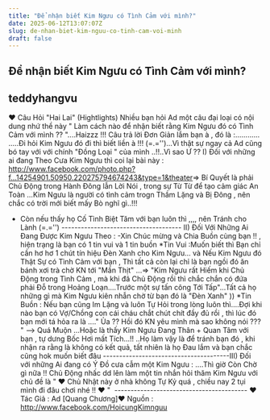 ```yaml
---
title: "Để nhận biết Kim Ngưu có Tình Cảm với mình?"
date: 2025-06-12T13:07:07Z
slug: de-nhan-biet-kim-nguu-co-tinh-cam-voi-minh
draft: false
---
```


## Để nhận biết Kim Ngưu có Tình Cảm với mình?

## teddyhangvu

♥ Câu Hỏi "Hai Lai" (Hightlights)​ 
Nhiều bạn hỏi Ad một câu đại loại có nội dung nhứ thề này " Làm cách nào để nhận biết rằng Kim Ngưu đó có Tình Cảm với mình ?? "....Haizzz !!! Câu trả lời Đơn Giản lắm bạn à , đó là :​.​.​.​.​.​.​.​.​.​.​.​.​.....Đi hỏi Kim Ngưu đó đi thì biết liền à !!! (=.='')...Vì thật sự ngay cả Ad cũng bó tay với với chính "Đồng Loại " của mình ..!!..Vì sao Ư ??​ 
I) Đối với những ai đang Theo Cưa Kim Ngưu thì coi lại bài này :​http://www.facebook.com/photo.php?f...14254901.50950.220275794674243&type=1&theater​ 
=> Bí Quyết là phải Chủ Động trong Hành Đông lẫn Lời Nói , trong sự Từ Từ để tạo cảm giác An Toàn ...Kim Ngưu là người có tình cảm trogn Thầm Lặng và Bị Đông , nên chắc có trời mới biết mấy Bò nghĩ gì..!!!​ 
- Còn nếu thấy họ Cố Tình Biệt Tăm với bạn luôn thì ,,,, nên Tránh cho Lành (=.='')​ 
-------------------------------------​ 
II) Đối Với Những Ai Đang Được Kim Ngưu Theo :​ 
-Xin Chúc mừng và Chia Buồn cùng bạn !! , hiện trạng là bạn có 1 tin vui và 1 tin buồn​ 
*Tin Vui :​Muốn biết thì Bạn chỉ cần hơ hơ 1 chút tín hiệu Đèn Xanh cho Kim Ngưu... và Nếu Kim Ngưu đó Thật Sự có Tình Cảm với bạn , Thì tất cả còn lại chỉ là bạn ngồi đó ăn bánh xơi trà chờ KN tới "Mần Thịt"  ...​=> "Kim Ngưu rất Hiếm khi Chủ Động trong Tình Cảm , mà khi đã Chủ Động rồi thì chắc chắn có đứa phải Đỗ trong Hoảng Loạn....Trước một sự tấn công Tới Tấp"...Tất cả họ những gì mà Kim Ngưu kiên nhẫn chờ từ bạn đó là "Đèn Xanh" ))​ 
*Tin Buồn : ​Nếu bạn cũng Im Lặng và luôn Tự Hỏi trong lòng luôn thì....Đợi khi nào bạn có Vợ/Chồng con cái cháu chắt chút chít đầy đủ rồi , thì lúc đó bạn mới tá hỏa ra là ...." Ủa ?? Hồi đó KN yêu mình mà sao không nói ??? " --> Quá Muộn​ 
...Hoặc là thấy Kim Ngưu Đang Thân + Quan Tâm với bạn , tự dưng Bốc Hơi mất Tích...!! ..Họ làm vậy là để tránh bạn đó , khi nhận ra rằng là không có kết quả, tất nhiên là họ Đau lắm và bạn chắc cũng hok mu​ốn
 biết đâu​ 
---------------------------------------​​III) Đối với những Ai đang có Ý Đồ cưa cẫm một Kim Ngưu :​ 
....Thì giờ Còn Chờ gì nữa !! Chủ Động nhấc dd lên làm một tin nhắn hỏi thăm Kim Ngưu với chủ đề là " ♥ Chủ Nhật này ở nhà không Tự Kỷ quá , chiều nay 2 tụi mình đi đâu chơi nhé !! ♥ " ​ 
-----------------------------------------​ 
♥ Tác Giả : Ad [Quang Chương]​♥ Nguồn : http://www.facebook.com/HoicungKimnguu​